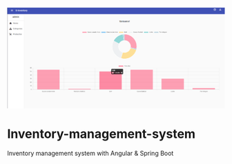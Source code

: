 ![Home page](img/home.png)

# Inventory-management-system
Inventory management system with Angular &amp; Spring Boot

